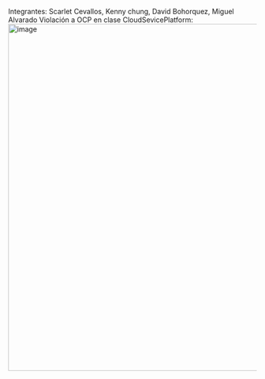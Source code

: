 Integrantes: Scarlet Cevallos, Kenny chung, David Bohorquez, Miguel Alvarado
Violación a OCP en clase CloudSevicePlatform:
<img width="1231" height="703" alt="image" src="https://github.com/user-attachments/assets/d5c15716-8dd7-4604-ae80-8ee7cc1c801c" />
